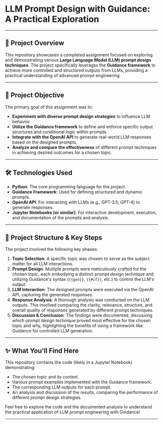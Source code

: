 # LLM Prompt Design with Guidance: A Practical Exploration

---

## 🚀 Project Overview

This repository showcases a completed assignment focused on exploring and demonstrating various **Large Language Model (LLM) prompt design techniques**. The project specifically leverages the **Guidance framework** to achieve more controlled and structured outputs from LLMs, providing a practical understanding of advanced prompt engineering.

---

## 🎯 Project Objective

The primary goal of this assignment was to:

* **Experiment with diverse prompt design strategies** to influence LLM behavior.
* **Utilize the Guidance framework** to define and enforce specific output structures and conditional logic within prompts.
* **Integrate with the OpenAI API** to generate real-world LLM responses based on the designed prompts.
* **Analyze and compare the effectiveness** of different prompt techniques in achieving desired outcomes for a chosen topic.

---

## 🛠️ Technologies Used

* **Python**: The core programming language for the project.
* **Guidance Framework**: Used for defining structured and dynamic prompts.
* **OpenAI API**: For interacting with LLMs (e.g., GPT-3.5, GPT-4) to generate responses.
* **Jupyter Notebooks (or similar)**: For interactive development, execution, and documentation of the prompts and analysis.

---

## 📂 Project Structure & Key Steps

The project involved the following key phases:

1.  **Topic Selection**: A specific topic was chosen to serve as the subject matter for all LLM interactions.
2.  **Prompt Design**: Multiple prompts were meticulously crafted for the chosen topic, each embodying a distinct prompt design technique and utilizing Guidance's syntax (`{{gen}}`, `{{#if}}`, etc.) to control the LLM's output.
3.  **LLM Interaction**: The designed prompts were executed via the OpenAI API, capturing the generated responses.
4.  **Response Analysis**: A thorough analysis was conducted on the LLM outputs. This involved comparing the clarity, relevance, structure, and overall quality of responses generated by different prompt techniques.
5.  **Discussion & Conclusion**: The findings were documented, discussing which prompt design technique proved most effective for the chosen topic and why, highlighting the benefits of using a framework like Guidance for controlled LLM generation.

---

## ✨ What You'll Find Here

This repository contains the code (likely in a Jupyter Notebook) demonstrating:

* The chosen topic and its context.
* Various prompt examples implemented with the Guidance framework.
* The corresponding LLM outputs for each prompt.
* An analysis and discussion of the results, comparing the performance of different prompt design strategies.

Feel free to explore the code and the documented analysis to understand the practical application of LLM prompt engineering with Guidance!

---
